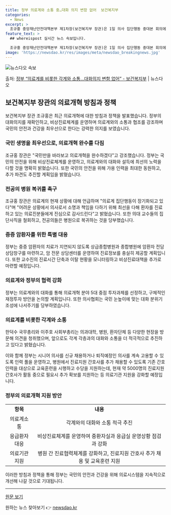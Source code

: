 ```yaml
---
title: 정부 의료계와 소통 중…대화 의지 변함 없어  보건복지부
categories:
  - News
excerpt: >
  조규홍 중앙재난안전대책본부 제1차장(보건복지부 장관)은 1일 의사 집단행동 중대본 회의에서 정부의 대화의지에…
feature_text: >
  ## whereispost 실시간 뉴스 속보입니다.

  조규홍 중앙재난안전대책본부 제1차장(보건복지부 장관)은 1일 의사 집단행동 중대본 회의에서 정부의 대화의지에…
image: 'https://newsdao.kr/res/images/meta/newsdao_breakingnews.jpg'
---
```


![뉴스다오 속보](https://newsdao.kr/res/images/meta/newsdao_breakingnews.jpg)

<p>출처: <a href="https://newsdao.kr/3472" rel="dofollow">정부 “의료계를 비롯한 각계와 소통…대화의지 변함 없어” - 보건복지부</a> | 뉴스다오</p>

<h2 data-ke-size="size26">보건복지부 장관의 의료개혁 방침과 정책</h2>

<p data-ke-size="size16">보건복지부 장관 조규홍은 최근 의료개혁에 대한 방침과 정책을 발표했습니다. 정부의 대화의지를 재확인하고, 비상진료체계를 운영하며 의료계와의 소통과 협조를 강조하며 국민의 안전과 건강을 최우선으로 한다는 강력한 의지를 보였습니다.</p>

<h3 data-ke-size="size24">국민 생명을 최우선으로, 의료개혁 완수를 다짐</h3>

<p data-ke-size="size16">조규홍 장관은 "국민만을 바라보고 의료개혁을 완수하겠다"고 강조했습니다. 정부는 국민의 안전을 위해 비상진료체계를 운영하고, 의료계와의 대화와 설득에 최선의 노력을 다할 것을 명확히 밝혔습니다. 또한 국민의 안전을 위해 가용 인력을 최대한 동원하고, 추가 파견도 추진할 계획임을 밝혔습니다.</p>

<h3 data-ke-size="size24">전공의 병원 복귀를 촉구</h3>

<p data-ke-size="size16">조규홍 장관은 의료계의 현재 상황에 대해 언급하며 "의료계 집단행동이 장기화되고 있다"며 "어려운 상황에서 의사로서 소명과 책임을 다하기 위해 최선을 다해 환자를 진료하고 있는 의료진분들에게 진심으로 감사드린다"고 밝혔습니다. 또한 의대 교수들의 집단사직을 철회하고, 전공의들은 병원으로 복귀하는 것을 당부했습니다.</p>

<h3 data-ke-size="size24">중증 암환자를 위한 특별 대응</h3>

<p data-ke-size="size16">정부는 중증 암환자의 치료가 지연되지 않도록 상급종합병원과 종합병원에 암환자 전담 상담창구를 마련하고, 암 전문 상담센터를 운영하여 진료정보를 충실히 제공할 계획입니다. 또한 교수진의 진료시간 단축과 이탈 현황을 모니터링하고 비상진료대책을 추가로 마련할 예정입니다.</p>

<h3 data-ke-size="size24">의료계와 정부의 협력 강화</h3>

<p data-ke-size="size16">정부는 의료계와의 대화를 통해 의료개혁 분야 5대 중점 투자과제를 선정하고, 구체적인 재정투자 방안을 논의할 계획입니다. 또한 의사협회는 국민 눈높이에 맞는 대화 분위기 조성에 나서주기를 당부하였습니다.</p>

<h3 data-ke-size="size24">의료계를 비롯한 각계와 소통</h3>

<p data-ke-size="size16">한덕수 국무총리와 이주호 사회부총리는 의과대학, 병원, 환자단체 등 다양한 현장을 방문해 의견을 청취했으며, 앞으로도 각계 각층과의 대화와 소통을 더 적극적으로 추진하고 있다고 밝혔습니다.</p>

<p data-ke-size="size16">이와 함께 정부는 시니어 의사를 신규 채용하거나 퇴직예정인 의사를 계속 고용할 수 있도록 인력 풀을 운영하고, 병원에서 진료지원 간호사를 추가 채용할 수 있도록 기존 간호인력을 대상으로 교육훈련을 시행하고 수당을 지원하는데, 현재 약 5000명의 진료지원 간호사가 활동 중으로 필요시 추가 확보를 지원하는 등 의료기관 지원을 강화할 예정입니다.</p>

<h3 data-ke-size="size24">정부의 의료개혁 지원 방안</h3>

<table>
	<tbody>
		<tr>
			<td style="text-align: center; height: 17px;"><b>항목</b></td>
			<td style="text-align: center; height: 17px;"><b>내용</b></td>
		</tr>
		<tr>
			<td style="text-align: center; height: 17px;">의료계소통</td>
			<td style="text-align: center; height: 17px;">각계와의 대화와 소통 적극 추진</td>
		</tr>
		<tr>
			<td style="text-align: center; height: 17px;">응급환자대응</td>
			<td style="text-align: center; height: 17px;">비상진료체계를 운영하여 중환자실과 응급실 운영상황 점검과 강화</td>
		</tr>
		<tr>
			<td style="text-align: center; height: 17px;">의료기관지원</td>
			<td style="text-align: center; height: 17px;">병원 간 진료협력체계를 강화하고, 진료지원 간호사 추가 채용 및 교육훈련 지원</td>
		</tr>
	</tbody>
</table>

<p data-ke-size="size16">이러한 방침과 정책을 통해 정부는 국민의 안전과 건강을 위해 의료시스템을 지속적으로 개선해 나갈 것으로 기대됩니다.</p>

<hr>

<p data-ke-size="size16"><a href="https://newsdao.kr/3472">원문 보기</a></p> 

원하는 뉴스 찾아보기 👉 <a href="https://newsdao.kr" rel="dofollow">newsdao.kr</a>


